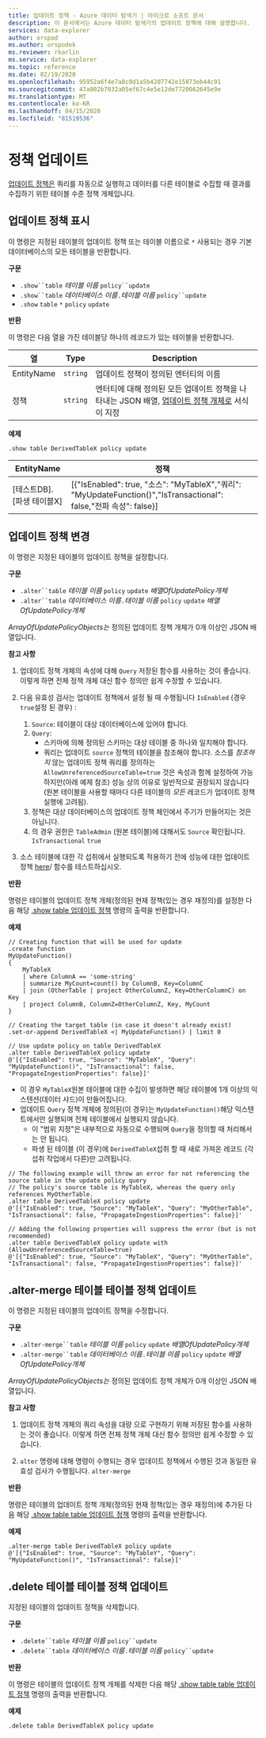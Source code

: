 ```yaml
---
title: 업데이트 정책 - Azure 데이터 탐색기 | 마이크로 소프트 문서
description: 이 문서에서는 Azure 데이터 탐색기의 업데이트 정책에 대해 설명합니다.
services: data-explorer
author: orspod
ms.author: orspodek
ms.reviewer: rkarlin
ms.service: data-explorer
ms.topic: reference
ms.date: 02/19/2020
ms.openlocfilehash: 95952a6f4e7a8c0d1a5b4207742e15873eb44c91
ms.sourcegitcommit: 47a002b7032a05ef67c4e5e12de7720062645e9e
ms.translationtype: MT
ms.contentlocale: ko-KR
ms.lasthandoff: 04/15/2020
ms.locfileid: "81519536"
---
```

# <a name="update-policy"></a>정책 업데이트

[업데이트 정책은](updatepolicy.md) 쿼리를 자동으로 실행하고 데이터를 다른 테이블로 수집할 때 결과를 수집하기 위한 테이블 수준 정책 개체입니다.

## <a name="show-update-policy"></a>업데이트 정책 표시

이 명령은 지정된 테이블의 업데이트 정책 또는 테이블 이름으로 `*` 사용되는 경우 기본 데이터베이스의 모든 테이블을 반환합니다.

**구문**

* `.show``table` *테이블 이름* `policy``update`
* `.show``table` *데이터베이스 이름*`.`*테이블 이름* `policy``update`
* `.show` `table` `*` `policy` `update`

**반환**

이 명령은 다음 열을 가진 테이블당 하나의 레코드가 있는 테이블을 반환합니다.

|열    |Type    |Description                                                                                                                                                           |
|----------|--------|----------------------------------------------------------------------------------------------------------------------------------------------------------------------|
|EntityName|`string`|업데이트 정책이 정의된 엔터티의 이름                                                                                                                |
|정책  |`string`|엔터티에 대해 정의된 모든 업데이트 정책을 나타내는 JSON 배열, [업데이트 정책 개체로](updatepolicy.md#the-update-policy-object) 서식이 지정|

**예제**

```kusto
.show table DerivedTableX policy update 
```

|EntityName        |정책                                                                                                                                    |
|------------------|--------------------------------------------------------------------------------------------------------------------------------------------|
|[테스트DB]. [파생 테이블X]|[{"IsEnabled": true, "소스": "MyTableX","쿼리": "MyUpdateFunction()","IsTransactional": false,"전파 속성": false}]|

## <a name="alter-update-policy"></a>업데이트 정책 변경

이 명령은 지정된 테이블의 업데이트 정책을 설정합니다.

**구문**

* `.alter``table` *테이블 이름* `policy` `update` *배열OfUpdatePolicy개체*
* `.alter``table` *데이터베이스 이름*`.`*테이블 이름* `policy` `update` *배열OfUpdatePolicy개체*

*ArrayOfUpdatePolicyObjects는* 정의된 업데이트 정책 개체가 0개 이상인 JSON 배열입니다.

**참고 사항**

1. 업데이트 정책 개체의 속성에 대해 `Query` 저장된 함수를 사용하는 것이 좋습니다.
   이렇게 하면 전체 정책 개체 대신 함수 정의만 쉽게 수정할 수 있습니다.

2. 다음 유효성 검사는 업데이트 정책에서 설정 될 때 수행됩니다 `IsEnabled` (경우 `true`설정 된 경우) :
    1. `Source`: 테이블이 대상 데이터베이스에 있어야 합니다.
    2. `Query`: 
        * 스키마에 의해 정의된 스키마는 대상 테이블 중 하나와 일치해야 합니다. 
        * 쿼리는 업데이트 `source` 정책의 테이블을 참조해야 합니다. 소스를 *참조하지* 않는 업데이트 정책 쿼리를 정의하는 `AllowUnreferencedSourceTable=true` 것은 속성과 함께 설정하여 가능하지만(아래 예제 참조) 성능 상의 이유로 일반적으로 권장되지 않습니다(원본 테이블을 사용할 때마다 다른 테이블의 *모든* 레코드가 업데이트 정책 실행에 고려됨).
    3. 정책은 대상 데이터베이스의 업데이트 정책 체인에서 주기가 만들어지는 것은 아닙니다.
    4. 의 경우 권한은 `TableAdmin` (원본 테이블)에 대해서도 `Source` 확인됩니다. `IsTransactional` `true`
  
3. 소스 테이블에 대한 각 섭취에서 실행되도록 적용하기 전에 성능에 대한 업데이트 정책 [here](updatepolicy.md#testing-an-update-policys-performance-impact)/ 함수를 테스트하십시오.

**반환**

명령은 테이블의 업데이트 정책 개체(정의된 현재 정책(있는 경우 재정의)를 설정한 다음 해당 [.show table 업데이트 정책](#show-update-policy) 명령의 출력을 반환합니다.

**예제**

```kusto
// Creating function that will be used for update
.create function 
MyUpdateFunction()
{
    MyTableX
    | where ColumnA == 'some-string'
    | summarize MyCount=count() by ColumnB, Key=ColumnC
    | join (OtherTable | project OtherColumnZ, Key=OtherColumnC) on Key
    | project ColumnB, ColumnZ=OtherColumnZ, Key, MyCount
}

// Creating the target table (in case it doesn't already exist)
.set-or-append DerivedTableX <| MyUpdateFunction() | limit 0

// Use update policy on table DerivedTableX
.alter table DerivedTableX policy update
@'[{"IsEnabled": true, "Source": "MyTableX", "Query": "MyUpdateFunction()", "IsTransactional": false, "PropagateIngestionProperties": false}]'
```

- 이 경우 `MyTableX`원본 테이블에 대한 수집이 발생하면 해당 테이블에 1개 이상의 익스텐션(데이터 샤드)이 만들어집니다.
- 업데이트 `Query` 정책 개체에 정의된(이 경우)는 `MyUpdateFunction()`해당 익스텐트에서만 실행되며 전체 테이블에서 실행되지 않습니다.
  - 이 "범위 지정"은 내부적으로 자동으로 수행되며 `Query`을 정의할 때 처리해서는 안 됩니다.
  - 파생 된 테이블 (이 경우)에 `DerivedTableX`섭취 할 때 새로 가져온 레코드 (각 섭취 작업에서 다른)만 고려됩니다.


```kusto
// The following example will throw an error for not referencing the source table in the update policy query
// The policy's source table is MyTableX, whereas the query only references MyOtherTable. 
.alter table DerivedTableX policy update
@'[{"IsEnabled": true, "Source": "MyTableX", "Query": "MyOtherTable", "IsTransactional": false, "PropagateIngestionProperties": false}]'

// Adding the following properties will suppress the error (but is not recommended)
.alter table DerivedTableX policy update with (AllowUnreferencedSourceTable=true)
@'[{"IsEnabled": true, "Source": "MyTableX", "Query": "MyOtherTable", "IsTransactional": false, "PropagateIngestionProperties": false}]'

```

## <a name="alter-merge-table-table-policy-update"></a>.alter-merge 테이블 테이블 정책 업데이트

이 명령은 지정된 테이블의 업데이트 정책을 수정합니다.

**구문**

* `.alter-merge``table` *테이블 이름* `policy` `update` *배열OfUpdatePolicy개체*
* `.alter-merge``table` *데이터베이스 이름*`.`*테이블 이름* `policy` `update` *배열OfUpdatePolicy개체*

*ArrayOfUpdatePolicyObjects는* 정의된 업데이트 정책 개체가 0개 이상인 JSON 배열입니다.

**참고 사항**

1. 업데이트 정책 개체의 쿼리 속성을 대량 으로 구현하기 위해 저장된 함수를 사용하는 것이 좋습니다. 이렇게 하면 전체 정책 개체 대신 함수 정의만 쉽게 수정할 수 있습니다.

2. `alter` 명령에 대해 명령이 수행되는 경우 업데이트 정책에서 수행된 것과 동일한 유효성 검사가 수행됩니다. `alter-merge`

**반환**

명령은 테이블의 업데이트 정책 개체(정의된 현재 정책(있는 경우 재정의)에 추가된 다음 해당 [.show table table 업데이트 정책](#show-update-policy) 명령의 출력을 반환합니다.

**예제**

```kusto
.alter-merge table DerivedTableX policy update 
@'[{"IsEnabled": true, "Source": "MyTableY", "Query": "MyUpdateFunction()", "IsTransactional": false}]'  
``` 

## <a name="delete-table-table-policy-update"></a>.delete 테이블 테이블 정책 업데이트

지정된 테이블의 업데이트 정책을 삭제합니다.

**구문**

* `.delete``table` *테이블 이름* `policy``update`
* `.delete``table` *데이터베이스 이름*`.`*테이블 이름* `policy``update`

**반환**

이 명령은 테이블의 업데이트 정책 개체를 삭제한 다음 해당 [.show table table 업데이트 정책](#show-update-policy) 명령의 출력을 반환합니다.

**예제**

```kusto
.delete table DerivedTableX policy update 
```